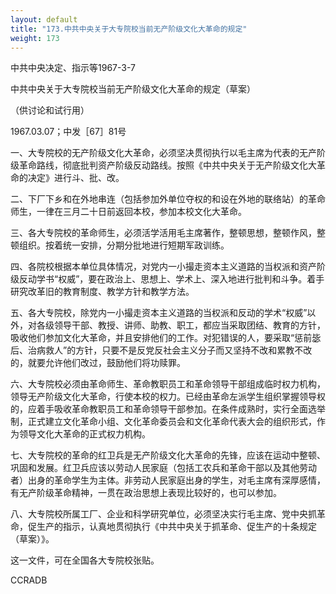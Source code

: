 ```yaml
---
layout: default
title: "173.中共中央关于大专院校当前无产阶级文化大革命的规定"
weight: 173
---
```


中共中央决定、指示等1967-3-7

中共中央关于大专院校当前无产阶级文化大革命的规定（草案）

（供讨论和试行用）

1967.03.07；中发［67］81号

一、大专院校的无产阶级文化大革命，必须坚决贯彻执行以毛主席为代表的无产阶级革命路线，彻底批判资产阶级反动路线。按照《中共中央关于无产阶级文化大革命的决定》进行斗、批、改。

二、下厂下乡和在外地串连（包括参加外单位夺权的和设在外地的联络站）的革命师生，一律在三月二十日前返回本校，参加本校文化大革命。

三、各大专院校的革命师生，必须活学活用毛主席著作，整顿思想，整顿作风，整顿组织。按着统一安排，分期分批地进行短期军政训练。

四、各院校根据本单位具体情况，对党内一小撮走资本主义道路的当权派和资产阶级反动学书“权威”，要在政治上、思想上、学术上、深入地进行批判和斗争。着手研究改革旧的教育制度、教学方针和教学方法。

五、各大专院校，除党内一小撮走资本主义道路的当权派和反动的学术“权威”以外，对各级领导干部、教授、讲师、助教、职工，都应当采取团结、教育的方针，吸收他们参加文化大革命，并且安排他们的工作。对犯错误的人，要采取“惩前毖后、治病救人”的方针，只要不是反党反社会主义分子而又坚持不改和累教不改的，就要允许他们改过，鼓励他们将功赎罪。

六、大专院校必须由革命师生、革命教职员工和革命领导干部组成临时权力机构，领导无产阶级文化大革命，行使本校的权力。已经由革命左派学生组织掌握领导权的，应着手吸收革命教职员工和革命领导干部参加。在条件成熟时，实行全面选举制，正式建立文化革命小组、文化革命委员会和文化革命代表大会的组织形式，作为领导文化大革命的正式权力机构。

七、大专院校的革命的红卫兵是无产阶级文化大革命的先锋，应该在运动中整顿、巩固和发展。红卫兵应该以劳动人民家庭（包括工农兵和革命干部以及其他劳动者）出身的革命学生为主体。非劳动人民家庭出身的学生，对毛主席有深厚感情，有无产阶级革命精神，一贯在政治思想上表现比较好的，也可以参加。

八、大专院校所属工厂、企业和科学研究单位，必须坚决实行毛主席、党中央抓革命，促生产的指示，认真地贯彻执行《中共中央关于抓革命、促生产的十条规定（草案）》。

这一文件，可在全国各大专院校张贴。

CCRADB

